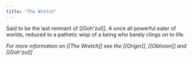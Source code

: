 ```yaml
---
title: "The Wretch"
---
```

Said to be the last remnant of [[Goh'zul]]. A once all powerful eater of worlds, reduced to a pathetic wisp of a being who barely clings on to life.

*For more information on [[The Wretch]] see the [[Origin]], [[Oblivion]] and [[Goh'zul]]*
